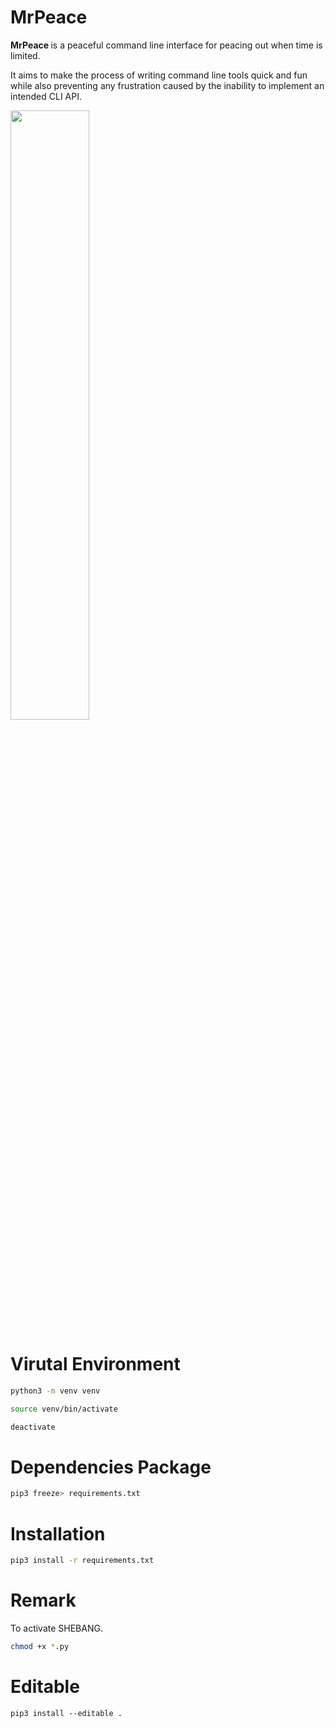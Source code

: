 # MrPeace

<b> MrPeace </b> is a peaceful command line interface for peacing out when time is limited.

It aims to make the process of writing command line tools quick and fun while also preventing any frustration caused by the inability to implement an intended CLI API.

<img width="50%" height="50%" src='https://i.giphy.com/media/jUwpNzg9IcyrK/giphy.webp'/>

# Virutal Environment

```bash
python3 -m venv venv
```

```bash
source venv/bin/activate
```

```bash
deactivate
```

# Dependencies Package

```bash
pip3 freeze> requirements.txt
```

# Installation

```bash
pip3 install -r requirements.txt
```

# Remark

To activate SHEBANG.

```bash
chmod +x *.py
```

# Editable

```
pip3 install --editable .
```
